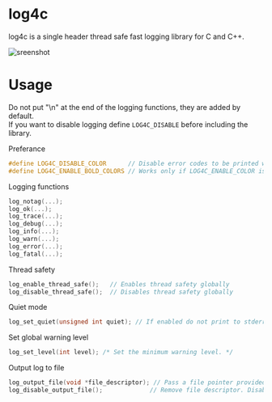 # log4c

log4c is a single header thread safe fast logging library for C and C++.

![sreenshot](https://user-images.githubusercontent.com/53369750/215074252-5ad1e9aa-71ad-49e6-9809-bf18d4a7b6bf.png)

# Usage

Do not put "\n" at the end of the logging functions, they are added by default. \
If you want to disable logging define ```LOG4C_DISABLE``` before including the library.

Preferance
```cpp
#define LOG4C_DISABLE_COLOR      // Disable error codes to be printed with VT colors
#define LOG4C_ENABLE_BOLD_COLORS // Works only if LOG4C_ENABLE_COLOR is not set 
```

Logging functions
```cpp
log_notag(...);
log_ok(...);
log_trace(...);
log_debug(...);
log_info(...);
log_warn(...);
log_error(...);
log_fatal(...);
```

Thread safety
```cpp
log_enable_thread_safe();   // Enables thread safety globally
log_disable_thread_safe();  // Disables thread safety globally
```

Quiet mode
```cpp
log_set_quiet(unsigned int quiet); // If enabled do not print to stderr.
```

Set global warning level
```cpp
log_set_level(int level); /* Set the minimum warning level. */
```

Output log to file
```cpp
log_output_file(void *file_descriptor); // Pass a file pointer provided by the C standart library.
log_disable_output_file();             // Remove file descriptor. Disable logging to file.
```
